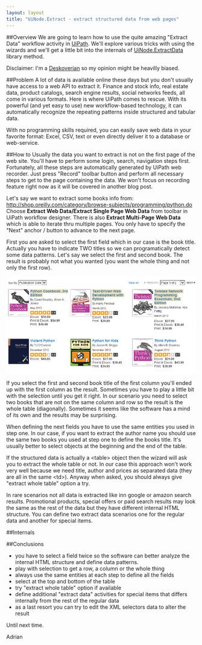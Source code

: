 ```yaml
---
layout: layout
title: "UiNode.Extract - extract structured data from web pages"
---
```

##Overview
We are going to learn how to use the quite amazing "Extract Data" workflow activity in [UiPath]([http://www.uipath.com/).
We'll explore various tricks with using the wizards and we'll get a little bit into the internals of [UiNode.ExtractData](https://github.com/Deskover/UiPath/wiki/Uinode#wiki-ExtractData) library method.

Disclaimer: I'm a [Deskoverian](http://www.deskover.com/) so my opinion might be heavilly biased.

##Problem
A lot of data is available online these days but you don't usually have access to a web API to extract it.
Finance and stock info, real estate data, product catalogs, search engine results, social networks feeds, all come in various formats.
Here is where UiPath comes to rescue. With its powerful (and yet easy to use) new workflow-based technology, it can automatically recognize the repeating patterns inside structured and tabular data.

With no programming skills required, you can easily save web data in your favorite format: Excel, CSV, text or even directly deliver it to a database or web-service.

##How to
Usually the data you want to extract is not on the first page of the web site. You'll have to perform some login, search, navigation steps first.
Fortunately, all these steps are automatically generated by UiPath web recorder. Just press "Record" toolbar button and perform all necessary steps to get to the page containing the data.
We won't focus on recording feature right now as it will be covered in another blog post.

Let's say we want to extract some books info from: http://shop.oreilly.com/category/browse-subjects/programming/python.do
Choose **Extract Web Data/Extract Single Page Web Data** from toolbar in UiPath workflow designer.
There is also **Extract Multi-Page Web Data** which is able to iterate thru multiple pages.
You only have to specify the "Next" anchor / button to advance to the next page.

First you are asked to select the first field which in our case is the book title.
Actually you have to indicate TWO titles so we can programatically detect some data patterns.
Let's say we select the first and second book. The result is probably not what you wanted (you want the whole thing and not only the first row).

!["Extract Web Data"](../img/blog/extractdata1.png)

If you select the first and second book title of the first column you'll ended up with the first column as the result.
Sometimes you have to play a little bit with the selection until you get it right. In our scenario you need to select two books that are not on the same column and row so the result is the whole table (diagonally).
Sometimes it seems like the software has a mind of its own and the results may be surprising.

When defining the next fields you have to use the same entities you used in step one. In our case, if you want to extract the author name you should use the same two books you used at step one to define the books title.
It's usually better to select objects at the beginning and the end of the table.

If the structured data is actually a &lt;table&gt; object then the wizard will ask you to extract the whole table or not. In our case this approach won't work very well because we need title, author and prices as separated data (they are all in the same &lt;td&gt;).
Anyway when asked, you should always give "extract whole table" option a try.

In rare scenarios not all data is extracted like inn google or amazon search results.
Promotional products, special offers or paid search results may look the same as the rest of the data but they have different internal HTML structure.
You can define two extract data scenarios one for the regular data and another for special items.

##Internals


##Conclusions
 * you have to select a field twice so the software can better analyze the internal HTML structure and define data patterns.
 * play with selection to get a row, a column or the whole thing
 * always use the same entities at each step to define all the fields
 * select at the top and bottom of the table
 * try "extract whole table" option if available
 * define additional "extract data" activities for special items that differs internally from the rest of the regular data
 * as a last resort you can try to edit the XML selectors data to alter the result

Until next time.

Adrian
